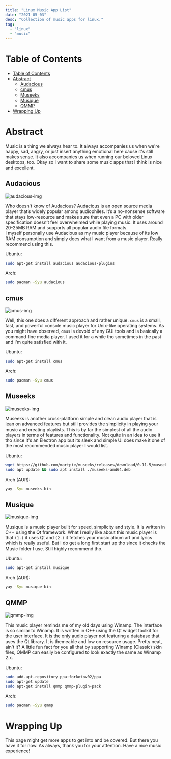 ```yaml
---
title: "Linux Music App List"
date: "2021-05-03"
desc: "Collection of music apps for linux."
tag:
  - "linux"
  - "music"
---
```


# Table of Contents

- [Table of Contents](#table-of-contents)
- [Abstract](#abstract)
  - [Audacious](#audacious)
  - [cmus](#cmus)
  - [Museeks](#museeks)
  - [Musique](#musique)
  - [QMMP](#qmmp)
- [Wrapping Up](#wrapping-up)

# Abstract

Music is a thing we always hear to. It always accompanies us when we're happy, sad, angry, or just insert anything emotional here cause it's still makes sense. It also accompanies us when running our beloved Linux desktops, too. Okay so I want to share some music apps that I think is nice and excellent.

## Audacious

![audacious-img](/linux/applist/music/audacious.webp)

Who doesn't know of Audacious? Audacious is an open source media player that’s widely popular among audiophiles. It’s a no-nonsense software that stays low-resource and makes sure that even a PC with older specification doesn’t feel overwhelmed while playing music. It uses around 20-25MB RAM and supports all popular audio file formats.\
I myself personally use Audacious as my music player because of its low RAM consumption and simply does what I want from a music player. Really recommend using this.

Ubuntu:

```bash
sudo apt-get install audacious audacious-plugins
```

Arch:

```bash
sudo pacman -Syu audacious
```

## cmus

![cmus-img](/linux/applist/music/cmus.webp)

Well, this one does a different approach and rather unique. `cmus` is a small, fast, and powerful console music player for Unix-like operating systems. As you might have observed, `cmus` is devoid of any GUI tools and is basically a command-line media player. I used it for a while tho sometimes in the past and I'm quite satisfied with it.

Ubuntu:

```bash
sudo apt-get install cmus
```

Arch:

```bash
sudo pacman -Syu cmus
```

## Museeks

![museeks-img](/linux/applist/music/museeks.webp)

Museeks is another cross-platform simple and clean audio player that is lean on advanced features but still provides the simplicity in playing your music and creating playlists. This is by far the simplest of all the audio players in terms of features and functionality. Not quite in an idea to use it tho since it's an Electron app but its sleek and simple UI does make it one of the most recommended music player I would list.

Ubuntu:

```bash
wget https://github.com/martpie/museeks/releases/download/0.11.5/museeks-amd64.deb
sudo apt update && sudo apt install ./museeks-amd64.deb
```

Arch (AUR):

```bash
yay -Syu museeks-bin
```

## Musique

![musique-img](/linux/applist/music/musique.webp)

Musique is a music player built for speed, simplicity and style. It is written in C++ using the Qt framework. What I really like about this music player is that `(1.)` it uses Qt and `(2.)` it fetches your music album art and lyrics which is really useful. But I do get a long first start up tho since it checks the Music folder I use. Still highly recommend tho.

Ubuntu:

```bash
sudo apt-get install musique
```

Arch (AUR):

```bash
yay -Syu musique-bin
```

## QMMP

![qmmp-img](/linux/applist/music/qmmp.webp)

This music player reminds me of my old days using Winamp. The interface is so similar to Winamp. It is written in C++ using the Qt widget toolkit for the user interface. It is the only audio player not featuring a database that uses the Qt library. It is themeable and low on resource usage. Pretty neat, ain't it? A little fun fact for you all that by supporting Winamp (Classic) skin files, QMMP can easily be configured to look exactly the same as Winamp 2.x.

Ubuntu:

```bash
sudo add-apt-repository ppa:forkotov02/ppa
sudo apt-get update
sudo apt-get install qmmp qmmp-plugin-pack
```

Arch:

```bash
sudo pacman -Syu qmmp
```

# Wrapping Up

This page might get more apps to get into and be covered. But there you have it for now. As always, thank you for your attention. Have a nice music experience!
